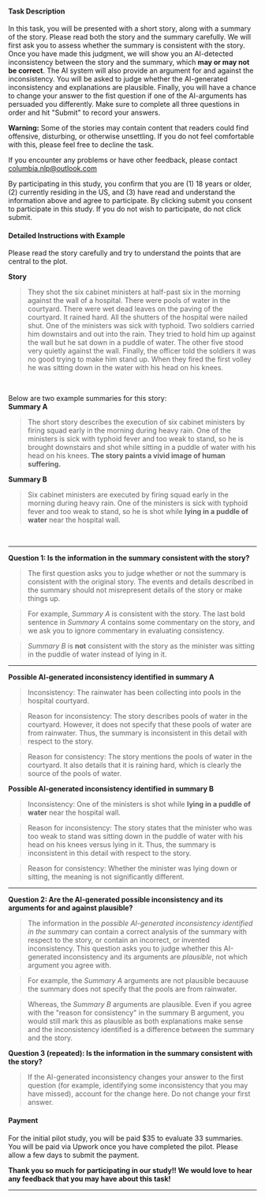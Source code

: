 #### Task Description
In this task, you will be presented with a short story, along with a summary of the story. Please read both the story and the summary carefully. We will first ask you to assess whether the summary is consistent with the story. Once you have made this judgment, we will show you an AI-detected inconsistency between the story and the summary, which **may or may not be correct**. The AI system will also provide an argument for and against the inconsistency. You will be asked to judge whether the AI-generated inconsistency and explanations are plausible. Finally, you will have a chance to change your answer to the fist question if one of the AI-arguments has persuaded you differently. Make sure to complete all three questions in order and hit "Submit" to record your answers.

**Warning:** Some of the stories may contain content that readers could find offensive, disturbing, or otherwise unsettling. If you do not feel comfortable with this, please feel free to decline the task.

If you encounter any problems or have other feedback, please contact columbia.nlp@outlook.com

By participating in this study, you confirm that you are (1) 18 years or older, (2) currently residing in the US, and (3) have read and understand the information above and agree to participate. By clicking submit you consent to participate in this study. If you do not wish to participate, do not click submit.

#### Detailed Instructions with Example
Please read the story carefully and try to understand the points that are central to the plot. 

**Story**
>They shot the six cabinet ministers at half-past six in the morning against the wall of a hospital. There were pools of water in the courtyard. There were wet dead leaves on the paving of the courtyard. It rained hard. All the shutters of the hospital were nailed shut. One of the ministers was sick with typhoid. Two soldiers carried him downstairs and out into the rain. They tried to hold him up against the wall but he sat down in a puddle of water. The other five stood very quietly against the wall. Finally, the officer told the soldiers it was no good trying to make him stand up. When they fired the first volley he was sitting down in the water with his head on his knees.

&nbsp;

Below are two example summaries for this story:\
**Summary A**
>The short story describes the execution of six cabinet ministers by firing squad early in the morning during heavy rain. One of the ministers is sick with typhoid fever and too weak to stand, so he is brought downstairs and shot while sitting in a puddle of water with his head on his knees. **The story paints a vivid image of human suffering.**

**Summary B**
>Six cabinet ministers are executed by firing squad early in the morning during heavy rain. One of the ministers is sick with typhoid fever and too weak to stand, so he is shot while **lying in a puddle of water** near the hospital wall.

&nbsp;

---

**Question 1: Is the information in the summary consistent with the story?**
>The first question asks you to judge whether or not the summary is consistent with the original story. The events and details described in the summary should not misrepresent details of the story or make things up.

>For example, *Summary A* is consistent with the story. The last bold sentence in *Summary A* contains some commentary on the story, and we ask you to ignore commentary in evaluating consistency.

>*Summary B* is **not** consistent with the story as the minister was sitting in the puddle of water instead of lying in it.

---

**Possible AI-generated inconsistency identified in summary A**
>Inconsistency: The rainwater has been collecting into pools in the hospital courtyard. 

>Reason for inconsistency: The story describes pools of water in the courtyard. However, it does not specify that these pools of water are from rainwater. Thus, the summary is inconsistent in this detail with respect to the story.

>Reason for consistency: The story mentions the pools of water in the courtyard. It also details that it is raining hard, which is clearly the source of the pools of water.

**Possible AI-generated inconsistency identified in summary B**
>Inconsistency: One of the ministers is shot while **lying in a puddle of water** near the hospital wall.

>Reason for inconsistency: The story states that the minister who was too weak to stand was sitting down in the puddle of water with his head on his knees versus lying in it. Thus, the summary is inconsistent in this detail with respect to the story.

>Reason for consistency: Whether the minister was lying down or sitting, the meaning is not significantly different.

---

**Question 2: Are the AI-generated possible inconsistency and its arguments for and against plausible?**
>The information in the *possible AI-generated inconsistency identified in the summary* can contain a correct analysis of the summary with respect to the story, or contain an incorrect, or invented inconsistency. This question asks you to judge whether this AI-generated inconsistency and its arguments are *plausible*, not which argument you agree with.

>For example, the *Summary A* arguments are not plausible becauuse the summary does not specify that the pools are from rainwater.

>Whereas, the *Summary B* arguments are plausible. Even if you agree with the "reason for consistency" in the summary B argument, you would still mark this as plausible as both explanations make sense and the inconsistency identified is a difference between the summary and the story.

**Question 3 (repeated): Is the information in the summary consistent with the story?**
>If the AI-generated inconsistency changes your answer to the first question (for example, identifying some inconsistency that you may have missed), account for the change here. Do not change your first answer.

#### Payment
For the initial pilot study, you will be paid $35 to evaluate 33 summaries. You will be paid via Upwork once you have completed the pilot. Please allow a few days to submit the payment. 

**Thank you so much for participating in our study!! We would love to hear any feedback that you may have about this task!**

---
